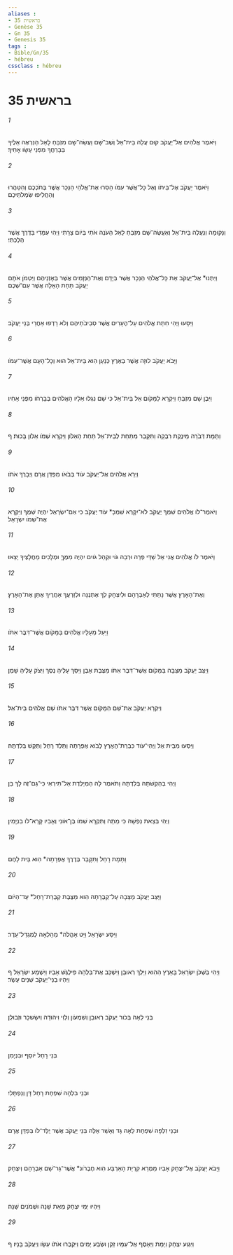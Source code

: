 ```yaml
---
aliases : 
- בראשית 35
- Genèse 35
- Gn 35
- Genesis 35
tags : 
- Bible/Gn/35
- hébreu
cssclass : hébreu
---
```


# בראשית 35

###### 1
וַיֹּאמֶר אֱלֹהִים אֶל־יַעֲקֹב קוּם עֲלֵה בֵית־אֵל וְשֶׁב־שָׁם וַעֲשֵׂה־שָׁם מִזְבֵּחַ לָאֵל הַנִּרְאֶה אֵלֶיךָ בְּבָרְחֲךָ מִפְּנֵי עֵשָׂו אָחִיךָ׃
###### 2
וַיֹּאמֶר יַעֲקֹב אֶל־בֵּיתֹו וְאֶל כָּל־אֲשֶׁר עִמֹּו הָסִרוּ אֶת־אֱלֹהֵי הַנֵּכָר אֲשֶׁר בְּתֹכְכֶם וְהִטַּהֲרוּ וְהַחֲלִיפוּ שִׂמְלֹתֵיכֶם׃
###### 3
וְנָקוּמָה וְנַעֲלֶה בֵּית־אֵל וְאֶעֱשֶׂה־שָּׁם מִזְבֵּחַ לָאֵל הָעֹנֶה אֹתִי בְּיֹום צָרָתִי וַיְהִי עִמָּדִי בַּדֶּרֶךְ אֲשֶׁר הָלָכְתִּי׃
###### 4
וַיִּתְּנוּ* אֶל־יַעֲקֹב אֵת כָּל־אֱלֹהֵי הַנֵּכָר אֲשֶׁר בְּיָדָם וְאֶת־הַנְּזָמִים אֲשֶׁר בְּאָזְנֵיהֶם וַיִּטְמֹן אֹתָם יַעֲקֹב תַּחַת הָאֵלָה אֲשֶׁר עִם־שְׁכֶם׃
###### 5
וַיִּסָּעוּ וַיְהִי חִתַּת אֱלֹהִים עַל־הֶעָרִים אֲשֶׁר סְבִיבֹתֵיהֶם וְלֹא רָדְפוּ אַחֲרֵי בְּנֵי יַעֲקֹב׃
###### 6
וַיָּבֹא יַעֲקֹב לוּזָה אֲשֶׁר בְּאֶרֶץ כְּנַעַן הִוא בֵּית־אֵל הוּא וְכָל־הָעָם אֲשֶׁר־עִמֹּו׃
###### 7
וַיִּבֶן שָׁם מִזְבֵּחַ וַיִּקְרָא לַמָּקֹום אֵל בֵּית־אֵל כִּי שָׁם נִגְלוּ אֵלָיו הָאֱלֹהִים בְּבָרְחֹו מִפְּנֵי אָחִיו׃
###### 8
וַתָּמָת דְּבֹרָה מֵינֶקֶת רִבְקָה וַתִּקָּבֵר מִתַּחַת לְבֵית־אֵל תַּחַת הָאַלֹּון וַיִּקְרָא שְׁמֹו אַלֹּון בָּכוּת׃ ף
###### 9
וַיֵּרָא אֱלֹהִים אֶל־יַעֲקֹב עֹוד בְּבֹאֹו מִפַּדַּן אֲרָם וַיְבָרֶךְ אֹתֹו׃
###### 10
וַיֹּאמֶר־לֹו אֱלֹהִים שִׁמְךָ יַעֲקֹב לֹא־יִקָּרֵא שִׁמְכָ* עֹוד יַעֲקֹב כִּי אִם־יִשְׂרָאֵל יִהְיֶה שְׁמֶךָ וַיִּקְרָא אֶת־שְׁמֹו יִשְׂרָאֵל׃
###### 11
וַיֹּאמֶר לֹו אֱלֹהִים אֲנִי אֵל שַׁדַּי פְּרֵה וּרְבֵה גֹּוי וּקְהַל גֹּויִם יִהְיֶה מִמֶּךָּ וּמְלָכִים מֵחֲלָצֶיךָ יֵצֵאוּ׃
###### 12
וְאֶת־הָאָרֶץ אֲשֶׁר נָתַתִּי לְאַבְרָהָם וּלְיִצְחָק לְךָ אֶתְּנֶנָּה וּלְזַרְעֲךָ אַחֲרֶיךָ אֶתֵּן אֶת־הָאָרֶץ׃
###### 13
וַיַּעַל מֵעָלָיו אֱלֹהִים בַּמָּקֹום אֲשֶׁר־דִּבֶּר אִתֹּו׃
###### 14
וַיַּצֵּב יַעֲקֹב מַצֵּבָה בַּמָּקֹום אֲשֶׁר־דִּבֶּר אִתֹּו מַצֶּבֶת אָבֶן וַיַּסֵּךְ עָלֶיהָ נֶסֶךְ וַיִּצֹק עָלֶיהָ שָׁמֶן׃
###### 15
וַיִּקְרָא יַעֲקֹב אֶת־שֵׁם הַמָּקֹום אֲשֶׁר דִּבֶּר אִתֹּו שָׁם אֱלֹהִים בֵּית־אֵל׃
###### 16
וַיִּסְעוּ מִבֵּית אֵל וַיְהִי־עֹוד כִּבְרַת־הָאָרֶץ לָבֹוא אֶפְרָתָה וַתֵּלֶד רָחֵל וַתְּקַשׁ בְּלִדְתָּהּ׃
###### 17
וַיְהִי בְהַקְשֹׁתָהּ בְּלִדְתָּהּ וַתֹּאמֶר לָהּ הַמְיַלֶּדֶת אַל־תִּירְאִי כִּי־גַם־זֶה לָךְ בֵּן׃
###### 18
וַיְהִי בְּצֵאת נַפְשָׁהּ כִּי מֵתָה וַתִּקְרָא שְׁמֹו בֶּן־אֹונִי וְאָבִיו קָרָא־לֹו בִנְיָמִין׃
###### 19
וַתָּמָת רָחֵל וַתִּקָּבֵר בְּדֶרֶךְ אֶפְרָתָה* הִוא בֵּית לָחֶם׃
###### 20
וַיַּצֵּב יַעֲקֹב מַצֵּבָה עַל־קְבֻרָתָהּ הִוא מַצֶּבֶת קְבֻרַת־רָחֵל* עַד־הַיֹּום׃
###### 21
וַיִּסַּע יִשְׂרָאֵל וַיֵּט אָהֳלֹה* מֵהָלְאָה לְמִגְדַּל־עֵדֶר׃
###### 22
וַיְהִי בִּשְׁכֹּן יִשְׂרָאֵל בָּאָרֶץ הַהִוא וַיֵּלֶךְ רְאוּבֵן וַיִּשְׁכַּב אֶת־בִּלְהָה פִּילֶגֶשׁ אָבִיו וַיִּשְׁמַע יִשְׂרָאֵל ף וַיִּהְיוּ בְנֵי־יַעֲקֹב שְׁנֵים עָשָׂר׃
###### 23
בְּנֵי לֵאָה בְּכֹור יַעֲקֹב רְאוּבֵן וְשִׁמְעֹון וְלֵוִי וִיהוּדָה וְיִשָּׂשכָר וּזְבוּלֻן׃
###### 24
בְּנֵי רָחֵל יֹוסֵף וּבִנְיָמִן׃
###### 25
וּבְנֵי בִלְהָה שִׁפְחַת רָחֵל דָּן וְנַפְתָּלִי׃
###### 26
וּבְנֵי זִלְפָּה שִׁפְחַת לֵאָה גָּד וְאָשֵׁר אֵלֶּה בְּנֵי יַעֲקֹב אֲשֶׁר יֻלַּד־לֹו בְּפַדַּן אֲרָם׃
###### 27
וַיָּבֹא יַעֲקֹב אֶל־יִצְחָק אָבִיו מַמְרֵא קִרְיַת הָאַרְבַּע הִוא חֶבְרֹונ* אֲשֶׁר־גָּר־שָׁם אַבְרָהָם וְיִצְחָק׃
###### 28
וַיִּהְיוּ יְמֵי יִצְחָק מְאַת שָׁנָה וּשְׁמֹנִים שָׁנָה׃
###### 29
וַיִּגְוַע יִצְחָק וַיָּמָת וַיֵּאָסֶף אֶל־עַמָּיו זָקֵן וּשְׂבַע יָמִים וַיִּקְבְּרוּ אֹתֹו עֵשָׂו וְיַעֲקֹב בָּנָיו׃ ף
